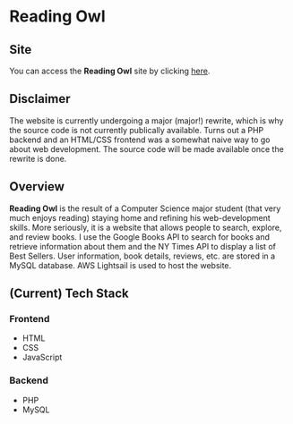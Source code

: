 # Reading Owl

## Site

You can access the **Reading Owl** site by clicking [here](https://www.reading-owl.com).

## Disclaimer

The website is currently undergoing a major (major!) rewrite, which is why the source code is not currently publically available. Turns out a PHP backend and an HTML/CSS frontend was a somewhat naive way to go about web development. The source code will be made available once the rewrite is done.

## Overview

**Reading Owl** is the result of a Computer Science major student (that very much enjoys reading) staying home and refining his web-development skills. More seriously, it is a website that allows people to search, explore, and review books. I use the Google Books API to search for books and retrieve information about them and the NY Times API to display a list of Best Sellers. User information, book details, reviews, etc. are stored in a MySQL database. AWS Lightsail is used to host the website.

## (Current) Tech Stack

### Frontend
- HTML
- CSS
- JavaScript

### Backend
- PHP
- MySQL

